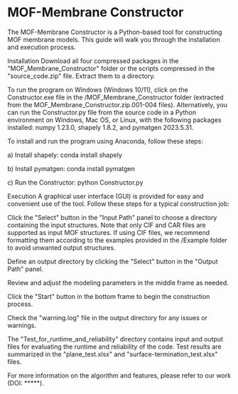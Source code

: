 # MOF-Membrane Constructor
The MOF-Membrane Constructor is a Python-based tool for constructing MOF membrane models. This guide will walk you through the installation and execution process.

Installation
Download all four compressed packages in the "MOF_Membrane_Constructor" folder or the scripts compressed in the "source_code.zip" file. Extract them to a directory.

To run the program on Windows (Windows 10/11), click on the Constructor.exe file in the /MOF_Membrane_Constructor folder (extracted from the MOF_Membrane_Constructor.zip.001-004 files). Alternatively, you can run the Constructor.py file from the source code in a Python environment on Windows, Mac OS, or Linux, with the following packages installed: numpy 1.23.0, shapely 1.8.2, and pymatgen 2023.5.31.

To install and run the program using Anaconda, follow these steps:

a) Install shapely: conda install shapely

b) Install pymatgen: conda install pymatgen

c) Run the Constructor: python Constructor.py

Execution
A graphical user interface (GUI) is provided for easy and convenient use of the tool. Follow these steps for a typical construction job:

Click the "Select" button in the "Input Path" panel to choose a directory containing the input structures. Note that only CIF and CAR files are supported as input MOF structures. If using CIF files, we recommend formatting them according to the examples provided in the /Example folder to avoid unwanted output structures.

Define an output directory by clicking the "Select" button in the "Output Path" panel.

Review and adjust the modeling parameters in the middle frame as needed.

Click the "Start" button in the bottom frame to begin the construction process.

Check the "warning.log" file in the output directory for any issues or warnings.

The "Test_for_runtime_and_reliability" directory contains input and output files for evaluating the runtime and reliability of the code. Test results are summarized in the "plane_test.xlsx" and "surface-termination_test.xlsx" files.

For more information on the algorithm and features, please refer to our work (DOI: *****).
